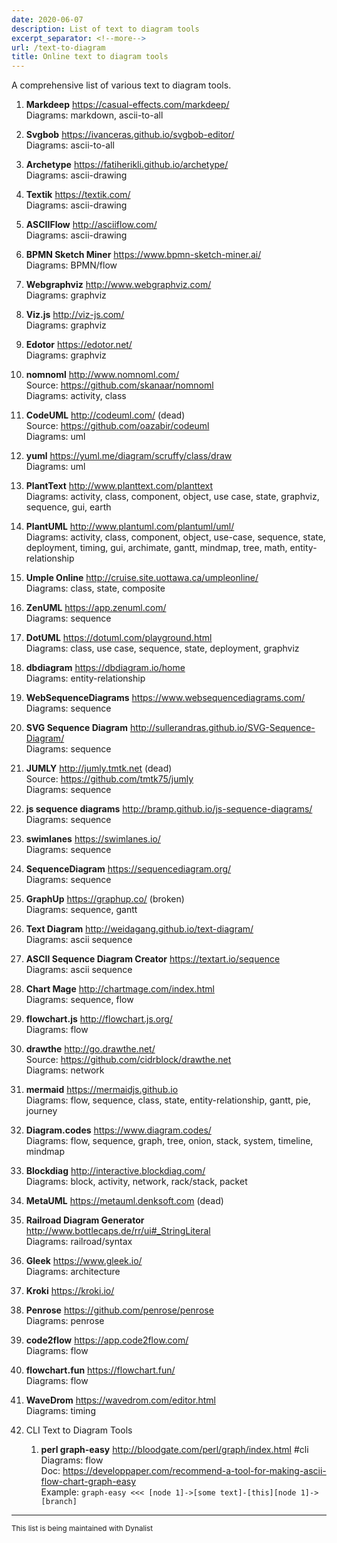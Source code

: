 ```yaml
---
date: 2020-06-07
description: List of text to diagram tools
excerpt_separator: <!--more-->
url: /text-to-diagram
title: Online text to diagram tools
---
```



A comprehensive list of various text to diagram tools.

1. **Markdeep** https://casual-effects.com/markdeep/  
Diagrams: markdown, ascii-to-all
1. **Svgbob** https://ivanceras.github.io/svgbob-editor/  
Diagrams: ascii-to-all
1. **Archetype** https://fatiherikli.github.io/archetype/  
Diagrams: ascii-drawing
1. **Textik** https://textik.com/  
Diagrams: ascii-drawing
1. **ASCIIFlow** http://asciiflow.com/  
Diagrams: ascii-drawing
1. **BPMN Sketch Miner** https://www.bpmn-sketch-miner.ai/  
Diagrams: BPMN/flow
1. **Webgraphviz** http://www.webgraphviz.com/  
Diagrams: graphviz
1. **Viz.js** http://viz-js.com/  
Diagrams: graphviz
1. **Edotor** https://edotor.net/  
Diagrams: graphviz
1. **nomnoml** http://www.nomnoml.com/  
Source: https://github.com/skanaar/nomnoml  
Diagrams: activity, class
1. **CodeUML** http://codeuml.com/ (dead)  
Source: https://github.com/oazabir/codeuml  
Diagrams: uml
1. **yuml** https://yuml.me/diagram/scruffy/class/draw  
Diagrams: uml
1. **PlantText** http://www.planttext.com/planttext  
Diagrams: activity, class, component, object, use case, state, graphviz, sequence, gui, earth
1. **PlantUML** http://www.plantuml.com/plantuml/uml/  
Diagrams: activity, class, component, object, use-case, sequence, state, deployment, timing, gui, archimate, gantt, mindmap, tree, math, entity-relationship
1. **Umple Online** http://cruise.site.uottawa.ca/umpleonline/  
Diagrams: class, state, composite
1. **ZenUML** https://app.zenuml.com/  
Diagrams: sequence
1. **DotUML** https://dotuml.com/playground.html  
Diagrams: class, use case, sequence, state, deployment, graphviz
1. **dbdiagram** https://dbdiagram.io/home  
Diagrams: entity-relationship
1. **WebSequenceDiagrams** https://www.websequencediagrams.com/  
Diagrams: sequence
1. **SVG Sequence Diagram** http://sullerandras.github.io/SVG-Sequence-Diagram/  
Diagrams: sequence
1. **JUMLY** http://jumly.tmtk.net (dead)  
Source: https://github.com/tmtk75/jumly  
Diagrams: sequence
1. **js sequence diagrams** http://bramp.github.io/js-sequence-diagrams/  
Diagrams: sequence
1. **swimlanes** https://swimlanes.io/   
Diagrams: sequence
1. **SequenceDiagram** https://sequencediagram.org/  
Diagrams: sequence
1. **GraphUp** https://graphup.co/ (broken)  
Diagrams: sequence, gantt
1. **Text Diagram** http://weidagang.github.io/text-diagram/  
Diagrams: ascii sequence
1. **ASCII Sequence Diagram Creator** https://textart.io/sequence  
Diagrams: ascii sequence
1. **Chart Mage** http://chartmage.com/index.html  
Diagrams: sequence, flow
1. **flowchart.js** http://flowchart.js.org/  
Diagrams: flow
1. **drawthe** http://go.drawthe.net/  
Source: https://github.com/cidrblock/drawthe.net  
Diagrams: network
1. **mermaid** https://mermaidjs.github.io  
Diagrams: flow, sequence, class, state, entity-relationship, gantt, pie, journey
1. **Diagram.codes** https://www.diagram.codes/  
Diagrams: flow, sequence, graph, tree, onion, stack, system, timeline, mindmap
1. **Blockdiag** http://interactive.blockdiag.com/  
Diagrams: block, activity, network, rack/stack, packet
1. **MetaUML** https://metauml.denksoft.com (dead)  

1. **Railroad Diagram Generator** http://www.bottlecaps.de/rr/ui#_StringLiteral  
Diagrams: railroad/syntax
1. **Gleek** https://www.gleek.io/  
Diagrams: architecture
1. **Kroki** https://kroki.io/  

1. **Penrose** https://github.com/penrose/penrose  
Diagrams: penrose
1. **code2flow** https://app.code2flow.com/  
Diagrams: flow
1. **flowchart.fun** https://flowchart.fun/  
Diagrams: flow
1. **WaveDrom** https://wavedrom.com/editor.html  
Diagrams: timing
1. CLI Text to Diagram Tools  

   1. **perl graph-easy** http://bloodgate.com/perl/graph/index.html #cli  
   Diagrams: flow  
Doc: https://developpaper.com/recommend-a-tool-for-making-ascii-flow-chart-graph-easy  
Example: `graph-easy <<< [node 1]->[some text]-[this][node 1]->[branch]`


---
<small>This list is being maintained with Dynalist</small>